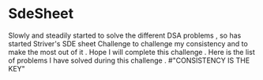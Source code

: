 # SdeSheet

Slowly and steadily started to solve the different DSA problems , so has started Striver's SDE sheet Challenge to challenge my consistency and to make the most out of it . Hope I will complete this challenge .
Here is the list of problems I have solved during this challenge . #"CONSISTENCY IS THE KEY"
